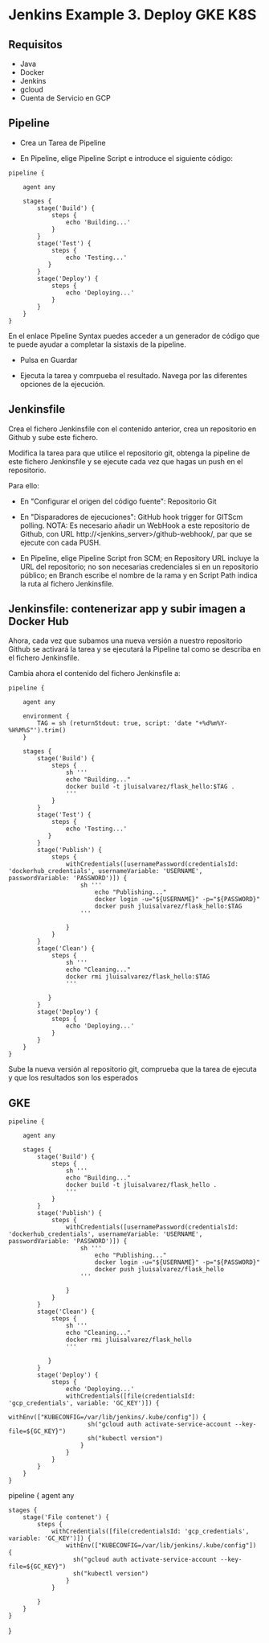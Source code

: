 # Jenkins Example 3. Deploy GKE K8S

## Requisitos

- Java
- Docker
- Jenkins
- gcloud
- Cuenta de Servicio en GCP

## Pipeline

- Crea un Tarea de Pipeline

- En Pipeline, elige Pipeline Script e introduce el siguiente código:

```
pipeline {

    agent any

    stages {
        stage('Build') {
            steps {
                echo 'Building...'
            }
        }
        stage('Test') {
            steps {
                echo 'Testing...'
           }
        }
        stage('Deploy') {
            steps {
                echo 'Deploying...'
            }
        }
    }
}
```

En el enlace Pipeline Syntax puedes acceder a un generador de código que te puede ayudar a completar la sistaxis de la pipeline.

- Pulsa en Guardar

- Ejecuta la tarea y comrpueba el resultado. Navega por las diferentes opciones de la ejecución.

## Jenkinsfile

Crea el fichero Jenkinsfile con el contenido anterior, crea un repositorio en Github y sube este fichero. 

Modifica la tarea para que utilice el repositorio git, obtenga la pipeline de este fichero Jenkinsfile y se ejecute cada vez que hagas un push en el repositorio.

Para ello:

- En "Configurar el origen del código fuente": Repositorio Git

- En "Disparadores de ejecuciones": GitHub hook trigger for GITScm polling.
NOTA: Es necesario añadir un WebHook a este repositorio de Github, con URL http://<jenkins_server>/github-webhook/, par que se ejecute con cada PUSH.

- En Pipeline, elige Pipeline Script fron SCM; en Repository URL incluye la URL del repositorio; no son necesarias credenciales si en un repositorio público; en Branch escribe el nombre de la rama y en Script Path indica la ruta al fichero Jenkinsfile.

## Jenkinsfile: contenerizar app y subir imagen a Docker Hub

Ahora, cada vez que subamos una nueva versión a nuestro repositorio Github se activará la tarea y se ejecutará la Pipeline tal como se describa en el fichero Jenkinsfile. 

Cambia ahora el contenido del fichero Jenkinsfile a:

```
pipeline {

    agent any

    environment { 
        TAG = sh (returnStdout: true, script: 'date "+%d%m%Y-%H%M%S"').trim()
    }

    stages {
        stage('Build') {
            steps {
                sh '''
                echo "Building..."
                docker build -t jluisalvarez/flask_hello:$TAG .
                '''
            }
        }
        stage('Test') {
            steps {
                echo 'Testing...'
           }
        }
        stage('Publish') {
            steps {
                withCredentials([usernamePassword(credentialsId: 'dockerhub_credentials', usernameVariable: 'USERNAME', passwordVariable: 'PASSWORD')]) {
                    sh '''
                        echo "Publishing..."
                        docker login -u="${USERNAME}" -p="${PASSWORD}"
                        docker push jluisalvarez/flask_hello:$TAG
                    ''' 
                
                }
            }
        }
        stage('Clean') {
            steps {
                sh '''
                echo "Cleaning..."
                docker rmi jluisalvarez/flask_hello:$TAG
                ''' 
                
           }
        }
        stage('Deploy') {
            steps {
                echo 'Deploying...'
            }
        }
    }
}
```

Sube la nueva versión al repositorio git, comprueba que la tarea de ejecuta y que los resultados son los esperados



## GKE


```
pipeline {

    agent any

    stages {
        stage('Build') {
            steps {
                sh '''
                echo "Building..."
                docker build -t jluisalvarez/flask_hello .
                '''
            }
        }
        stage('Publish') {
            steps {
                withCredentials([usernamePassword(credentialsId: 'dockerhub_credentials', usernameVariable: 'USERNAME', passwordVariable: 'PASSWORD')]) {
                    sh '''
                        echo "Publishing..."
                        docker login -u="${USERNAME}" -p="${PASSWORD}"
                        docker push jluisalvarez/flask_hello
                    ''' 
                
                }
            }
        }
        stage('Clean') {
            steps {
                sh '''
                echo "Cleaning..."
                docker rmi jluisalvarez/flask_hello
                ''' 
                
           }
        }
        stage('Deploy') {
            steps {
                echo 'Deploying...'
                withCredentials([file(credentialsId: 'gcp_credentials', variable: 'GC_KEY')]) {
                    withEnv(["KUBECONFIG=/var/lib/jenkins/.kube/config"]) {
                      sh("gcloud auth activate-service-account --key-file=${GC_KEY}")
                      sh("kubectl version")
                    }
                }
            }
        }
    }
}
```

pipeline {
    agent any

    stages {
        stage('File contenet') {
            steps {
                withCredentials([file(credentialsId: 'gcp_credentials', variable: 'GC_KEY')]) {
                    withEnv(["KUBECONFIG=/var/lib/jenkins/.kube/config"]) {
                      sh("gcloud auth activate-service-account --key-file=${GC_KEY}")
                      sh("kubectl version")
                    }
                }
                     
            }
        }
    }
}
